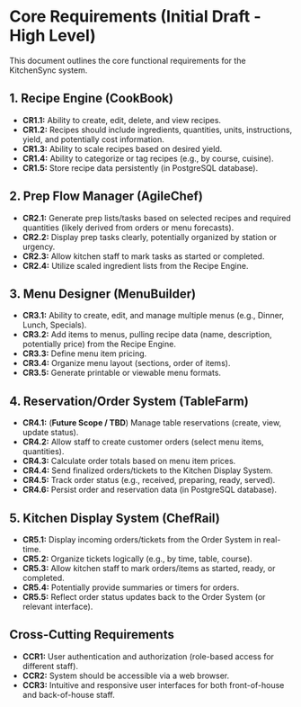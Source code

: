 # Core Requirements (Initial Draft - High Level)

This document outlines the core functional requirements for the KitchenSync system.

## 1. Recipe Engine (CookBook)

*   **CR1.1:** Ability to create, edit, delete, and view recipes.
*   **CR1.2:** Recipes should include ingredients, quantities, units, instructions, yield, and potentially cost information.
*   **CR1.3:** Ability to scale recipes based on desired yield.
*   **CR1.4:** Ability to categorize or tag recipes (e.g., by course, cuisine).
*   **CR1.5:** Store recipe data persistently (in PostgreSQL database).

## 2. Prep Flow Manager (AgileChef)

*   **CR2.1:** Generate prep lists/tasks based on selected recipes and required quantities (likely derived from orders or menu forecasts).
*   **CR2.2:** Display prep tasks clearly, potentially organized by station or urgency.
*   **CR2.3:** Allow kitchen staff to mark tasks as started or completed.
*   **CR2.4:** Utilize scaled ingredient lists from the Recipe Engine.

## 3. Menu Designer (MenuBuilder)

*   **CR3.1:** Ability to create, edit, and manage multiple menus (e.g., Dinner, Lunch, Specials).
*   **CR3.2:** Add items to menus, pulling recipe data (name, description, potentially price) from the Recipe Engine.
*   **CR3.3:** Define menu item pricing.
*   **CR3.4:** Organize menu layout (sections, order of items).
*   **CR3.5:** Generate printable or viewable menu formats.

## 4. Reservation/Order System (TableFarm)

*   **CR4.1:** (**Future Scope / TBD**) Manage table reservations (create, view, update status).
*   **CR4.2:** Allow staff to create customer orders (select menu items, quantities).
*   **CR4.3:** Calculate order totals based on menu item prices.
*   **CR4.4:** Send finalized orders/tickets to the Kitchen Display System.
*   **CR4.5:** Track order status (e.g., received, preparing, ready, served).
*   **CR4.6:** Persist order and reservation data (in PostgreSQL database).

## 5. Kitchen Display System (ChefRail)

*   **CR5.1:** Display incoming orders/tickets from the Order System in real-time.
*   **CR5.2:** Organize tickets logically (e.g., by time, table, course).
*   **CR5.3:** Allow kitchen staff to mark orders/items as started, ready, or completed.
*   **CR5.4:** Potentially provide summaries or timers for orders.
*   **CR5.5:** Reflect order status updates back to the Order System (or relevant interface).

## Cross-Cutting Requirements

*   **CCR1:** User authentication and authorization (role-based access for different staff).
*   **CCR2:** System should be accessible via a web browser.
*   **CCR3:** Intuitive and responsive user interfaces for both front-of-house and back-of-house staff. 